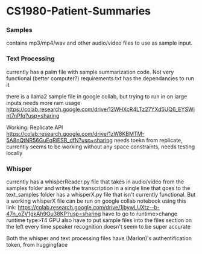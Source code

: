 # CS1980-Patient-Summaries

### Samples
contains mp3/mp4/wav and other audio/video files to use as sample input.

### Text Processing
currently has a palm file with sample summarization code. Not very functional (better computer?)
requirements.txt has the dependancies to run it

there is a llama2 sample file in google collab, but trying to run in on large inputs needs more ram usage
https://colab.research.google.com/drive/12WHXcR4LTz27YXd5UQ6_EYSWint7nPfq?usp=sharing

Working: Replicate API
https://colab.research.google.com/drive/1zW8KBMTM-5A8nQtNR56GuEqRiESB_dfN?usp=sharing
needs toekn from replicate, currently seems to be working without any space constraints, needs testing locally

### Whisper
currently has a whisperReader.py file that takes in audio/video from the samples folder and writes 
the transcription in a single line that goes to the text_samples folder
has a whisperX.py file that isn't currently functional. But a working whisperX file can be run
on google collab notebook using this link:
https://colab.research.google.com/drive/1jbywLUXtz--b-47n_oZV1gkAh9Ou38KP?usp=sharing
have to go to runtime>change runtime type>T4 GPU
also have to put sample files into the files section on the left every time
speaker recognition doesn't seem to be super accurate

Both the whisper and text processing files have (Marlon)'s authentification token, from huggingface

